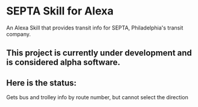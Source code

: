 # SEPTA Skill for Alexa
An Alexa Skill that provides transit info for SEPTA, Philadelphia's transit company.

## This project is currently under development and is considered alpha software. 

## Here is the status:
Gets bus and trolley info by route number, but cannot select the direction



